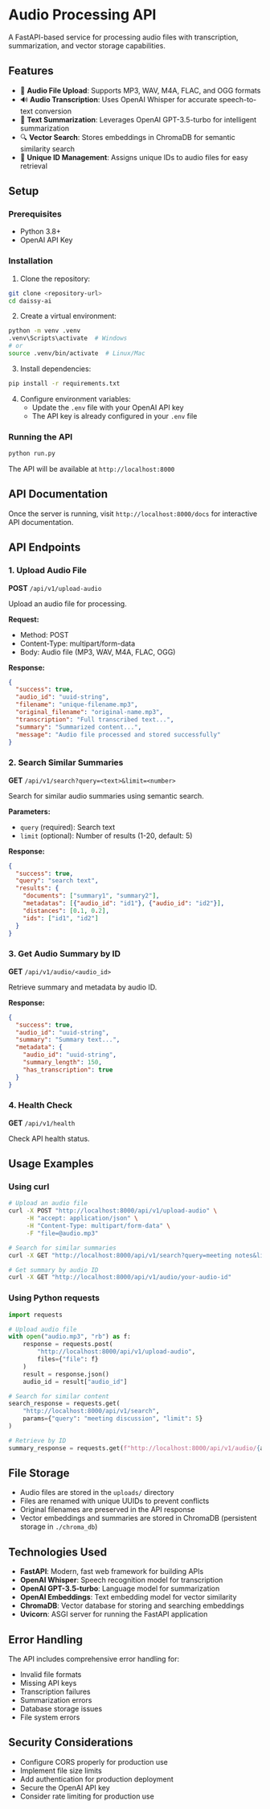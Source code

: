 # Audio Processing API

A FastAPI-based service for processing audio files with transcription, summarization, and vector storage capabilities.

## Features

- 🎵 **Audio File Upload**: Supports MP3, WAV, M4A, FLAC, and OGG formats
- 🔊 **Audio Transcription**: Uses OpenAI Whisper for accurate speech-to-text conversion
- 📝 **Text Summarization**: Leverages OpenAI GPT-3.5-turbo for intelligent summarization
- 🔍 **Vector Search**: Stores embeddings in ChromaDB for semantic similarity search
- 🔑 **Unique ID Management**: Assigns unique IDs to audio files for easy retrieval

## Setup

### Prerequisites

- Python 3.8+
- OpenAI API Key

### Installation

1. Clone the repository:
```bash
git clone <repository-url>
cd daissy-ai
```

2. Create a virtual environment:
```bash
python -m venv .venv
.venv\Scripts\activate  # Windows
# or
source .venv/bin/activate  # Linux/Mac
```

3. Install dependencies:
```bash
pip install -r requirements.txt
```

4. Configure environment variables:
   - Update the `.env` file with your OpenAI API key
   - The API key is already configured in your `.env` file

### Running the API

```bash
python run.py
```

The API will be available at `http://localhost:8000`

## API Documentation

Once the server is running, visit `http://localhost:8000/docs` for interactive API documentation.

## API Endpoints

### 1. Upload Audio File
**POST** `/api/v1/upload-audio`

Upload an audio file for processing.

**Request:**
- Method: POST
- Content-Type: multipart/form-data
- Body: Audio file (MP3, WAV, M4A, FLAC, OGG)

**Response:**
```json
{
  "success": true,
  "audio_id": "uuid-string",
  "filename": "unique-filename.mp3",
  "original_filename": "original-name.mp3",
  "transcription": "Full transcribed text...",
  "summary": "Summarized content...",
  "message": "Audio file processed and stored successfully"
}
```

### 2. Search Similar Summaries
**GET** `/api/v1/search?query=<text>&limit=<number>`

Search for similar audio summaries using semantic search.

**Parameters:**
- `query` (required): Search text
- `limit` (optional): Number of results (1-20, default: 5)

**Response:**
```json
{
  "success": true,
  "query": "search text",
  "results": {
    "documents": ["summary1", "summary2"],
    "metadatas": [{"audio_id": "id1"}, {"audio_id": "id2"}],
    "distances": [0.1, 0.2],
    "ids": ["id1", "id2"]
  }
}
```

### 3. Get Audio Summary by ID
**GET** `/api/v1/audio/<audio_id>`

Retrieve summary and metadata by audio ID.

**Response:**
```json
{
  "success": true,
  "audio_id": "uuid-string",
  "summary": "Summary text...",
  "metadata": {
    "audio_id": "uuid-string",
    "summary_length": 150,
    "has_transcription": true
  }
}
```

### 4. Health Check
**GET** `/api/v1/health`

Check API health status.

## Usage Examples

### Using curl

```bash
# Upload an audio file
curl -X POST "http://localhost:8000/api/v1/upload-audio" \
     -H "accept: application/json" \
     -H "Content-Type: multipart/form-data" \
     -F "file=@audio.mp3"

# Search for similar summaries
curl -X GET "http://localhost:8000/api/v1/search?query=meeting notes&limit=3"

# Get summary by audio ID
curl -X GET "http://localhost:8000/api/v1/audio/your-audio-id"
```

### Using Python requests

```python
import requests

# Upload audio file
with open("audio.mp3", "rb") as f:
    response = requests.post(
        "http://localhost:8000/api/v1/upload-audio",
        files={"file": f}
    )
    result = response.json()
    audio_id = result["audio_id"]

# Search for similar content
search_response = requests.get(
    "http://localhost:8000/api/v1/search",
    params={"query": "meeting discussion", "limit": 5}
)

# Retrieve by ID
summary_response = requests.get(f"http://localhost:8000/api/v1/audio/{audio_id}")
```

## File Storage

- Audio files are stored in the `uploads/` directory
- Files are renamed with unique UUIDs to prevent conflicts
- Original filenames are preserved in the API response
- Vector embeddings and summaries are stored in ChromaDB (persistent storage in `./chroma_db`)

## Technologies Used

- **FastAPI**: Modern, fast web framework for building APIs
- **OpenAI Whisper**: Speech recognition model for transcription
- **OpenAI GPT-3.5-turbo**: Language model for summarization
- **OpenAI Embeddings**: Text embedding model for vector similarity
- **ChromaDB**: Vector database for storing and searching embeddings
- **Uvicorn**: ASGI server for running the FastAPI application

## Error Handling

The API includes comprehensive error handling for:
- Invalid file formats
- Missing API keys
- Transcription failures
- Summarization errors
- Database storage issues
- File system errors

## Security Considerations

- Configure CORS properly for production use
- Implement file size limits
- Add authentication for production deployment
- Secure the OpenAI API key
- Consider rate limiting for production use

